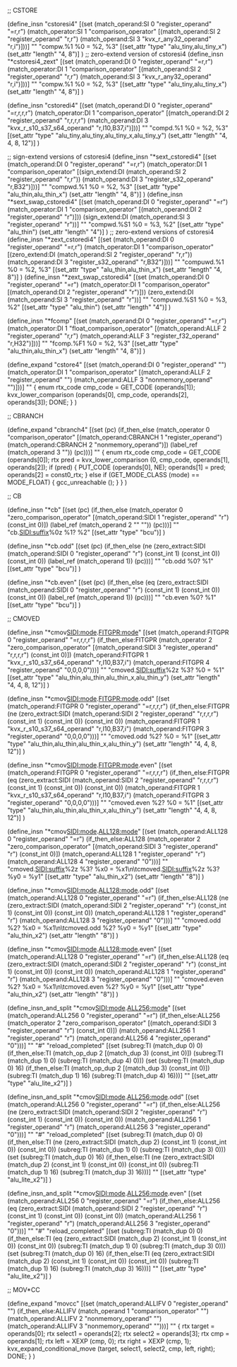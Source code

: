 ;; CSTORE

(define_insn "cstoresi4"
  [(set (match_operand:SI 0 "register_operand" "=r,r")
        (match_operator:SI   1 "comparison_operator"
         [(match_operand:SI 2 "register_operand" "r,r")
          (match_operand:SI 3 "kvx_r_any32_operand" "r,i")]))]
  ""
  "compw.%1 %0 = %2, %3"
  [(set_attr "type" "alu_tiny,alu_tiny_x")
   (set_attr "length"      "4,         8")]
)
;; zero-extend version of cstoresi4
(define_insn "*cstoresi4_zext"
  [(set (match_operand:DI 0 "register_operand" "=r,r")
        (match_operator:DI   1 "comparison_operator"
         [(match_operand:SI 2 "register_operand" "r,r")
          (match_operand:SI 3 "kvx_r_any32_operand" "r,i")]))]
  ""
  "compw.%1 %0 = %2, %3"
  [(set_attr "type" "alu_tiny,alu_tiny_x")
   (set_attr "length"      "4,         8")]
)

(define_insn "cstoredi4"
  [(set (match_operand:DI 0 "register_operand" "=r,r,r,r")
        (match_operator:DI 1 "comparison_operator"
         [(match_operand:DI 2 "register_operand" "r,r,r,r")
          (match_operand:DI 3 "kvx_r_s10_s37_s64_operand" "r,I10,B37,i")]))]
  ""
  "compd.%1 %0 = %2, %3"
  [(set_attr "type" "alu_tiny,alu_tiny,alu_tiny_x,alu_tiny_y")
   (set_attr "length"      "4,       4,         8,        12")]
)

;; sign-extend versions of cstoresi4
(define_insn "*sext_cstoredi4"
  [(set (match_operand:DI 0 "register_operand" "=r,r")
        (match_operator:DI 1 "comparison_operator"
         [(sign_extend:DI (match_operand:SI 2 "register_operand" "r,r"))
          (match_operand:DI 3 "register_s32_operand" "r,B32")]))]
  ""
  "compwd.%1 %0 = %2, %3"
  [(set_attr "type" "alu_thin,alu_thin_x")
   (set_attr "length"      "4,         8")]
)
(define_insn "*sext_swap_cstoredi4"
  [(set (match_operand:DI 0 "register_operand" "=r")
        (match_operator:DI 1 "comparison_operator"
          [(match_operand:DI 2 "register_operand" "r")]))
           (sign_extend:DI (match_operand:SI 3 "register_operand" "r"))]
  ""
  "compwd.%S1 %0 = %3, %2"
  [(set_attr "type" "alu_thin")
   (set_attr "length"      "4")]
)
;; zero-extend versions of cstoresi4
(define_insn "*zext_cstoredi4"
  [(set (match_operand:DI 0 "register_operand" "=r,r")
        (match_operator:DI 1 "comparison_operator"
         [(zero_extend:DI (match_operand:SI 2 "register_operand" "r,r"))
          (match_operand:DI 3 "register_s32_operand" "r,B32")]))]
  ""
  "compuwd.%1 %0 = %2, %3"
  [(set_attr "type" "alu_thin,alu_thin_x")
   (set_attr "length"      "4,         8")]
)
(define_insn "*zext_swap_cstoredi4"
  [(set (match_operand:DI 0 "register_operand" "=r")
        (match_operator:DI 1 "comparison_operator"
          [(match_operand:DI 2 "register_operand" "r")]))
           (zero_extend:DI (match_operand:SI 3 "register_operand" "r"))]
  ""
  "compuwd.%S1 %0 = %3, %2"
  [(set_attr "type" "alu_thin")
   (set_attr "length"      "4")]
)

(define_insn "*fcomp<cfx>"
  [(set (match_operand:DI 0 "register_operand" "=r,r")
        (match_operator:DI 1 "float_comparison_operator"
         [(match_operand:ALLF 2 "register_operand" "r,r")
          (match_operand:ALLF 3 "register_f32_operand" "r,H32")]))]
  ""
  "fcomp<cfx>.%F1 %0 = %2, %3"
  [(set_attr "type" "alu_thin,alu_thin_x")
   (set_attr "length"      "4,         8")]
)

(define_expand "cstore<mode>4" 
  [(set (match_operand:DI 0 "register_operand" "")
        (match_operator:DI 1 "comparison_operator"
         [(match_operand:ALLF 2 "register_operand" "")
          (match_operand:ALLF 3 "nonmemory_operand" "")]))]
  ""
  {
    enum rtx_code cmp_code = GET_CODE (operands[1]);
    kvx_lower_comparison (operands[0], cmp_code, operands[2], operands[3]);
    DONE;
  }
)


;; CBRANCH

(define_expand "cbranch<mode>4"
  [(set (pc)
        (if_then_else (match_operator       0 "comparison_operator"
                       [(match_operand:CBRANCH 1 "register_operand")
                        (match_operand:CBRANCH 2 "nonmemory_operand")])
                      (label_ref (match_operand 3 ""))
                      (pc)))]
  ""
  {
    enum rtx_code cmp_code = GET_CODE (operands[0]);
    rtx pred = kvx_lower_comparison (0, cmp_code, operands[1], operands[2]);
    if (pred)
      {
        PUT_CODE (operands[0], NE);
        operands[1] = pred;
        operands[2] = const0_rtx;
      }
    else if (GET_MODE_CLASS (<MODE>mode) == MODE_FLOAT)
     {
        gcc_unreachable ();
     }
  }
)


;; CB

(define_insn "*cb<mode>"
  [(set (pc)
        (if_then_else (match_operator 0 "zero_comparison_operator"
                                      [(match_operand:SIDI 1 "register_operand" "r")
                                       (const_int 0)])
                      (label_ref (match_operand 2 "" ""))
                      (pc)))]
  ""
  "cb.<SIDI:suffix>%0z %1? %2"
  [(set_attr "type" "bcu")]
)

(define_insn "*cb<mode>.odd"
  [(set (pc)
        (if_then_else (ne (zero_extract:SIDI (match_operand:SIDI 0 "register_operand" "r")
                                             (const_int 1) (const_int 0))
                          (const_int 0))
                      (label_ref (match_operand 1))
                      (pc)))]
  ""
  "cb.odd %0? %1"
  [(set_attr "type" "bcu")]
)

(define_insn "*cb<mode>.even"
  [(set (pc)
        (if_then_else (eq (zero_extract:SIDI (match_operand:SIDI 0 "register_operand" "r")
                                             (const_int 1) (const_int 0))
                          (const_int 0))
                      (label_ref (match_operand 1))
                      (pc)))]
  ""
  "cb.even %0? %1"
  [(set_attr "type" "bcu")]
)


;; CMOVED

(define_insn "*cmov<SIDI:mode>.<FITGPR:mode>"
  [(set (match_operand:FITGPR 0 "register_operand" "=r,r,r,r")
        (if_then_else:FITGPR (match_operator 2 "zero_comparison_operator"
                                               [(match_operand:SIDI 3 "register_operand" "r,r,r,r")
                                                (const_int 0)])
                             (match_operand:FITGPR 1 "kvx_r_s10_s37_s64_operand" "r,I10,B37,i")
                             (match_operand:FITGPR 4 "register_operand" "0,0,0,0")))]
  ""
  "cmoved.<SIDI:suffix>%2z %3? %0 = %1"
  [(set_attr "type" "alu_thin,alu_thin,alu_thin_x,alu_thin_y")
   (set_attr "length"      "4,       4,         8,        12")]
)

(define_insn "*cmov<SIDI:mode>.<FITGPR:mode>.odd"
  [(set (match_operand:FITGPR 0 "register_operand" "=r,r,r,r")
        (if_then_else:FITGPR (ne (zero_extract:SIDI (match_operand:SIDI 2 "register_operand" "r,r,r,r")
                                                    (const_int 1) (const_int 0))
                                 (const_int 0))
                             (match_operand:FITGPR 1 "kvx_r_s10_s37_s64_operand" "r,I10,B37,i")
                             (match_operand:FITGPR 3 "register_operand" "0,0,0,0")))]
  ""
  "cmoved.odd %2? %0 = %1"
  [(set_attr "type" "alu_thin,alu_thin,alu_thin_x,alu_thin_y")
   (set_attr "length"      "4,       4,         8,        12")]
)

(define_insn "*cmov<SIDI:mode>.<FITGPR:mode>.even"
  [(set (match_operand:FITGPR 0 "register_operand" "=r,r,r,r")
        (if_then_else:FITGPR (eq (zero_extract:SIDI (match_operand:SIDI 2 "register_operand" "r,r,r,r")
                                                    (const_int 1) (const_int 0))
                                 (const_int 0))
                             (match_operand:FITGPR 1 "kvx_r_s10_s37_s64_operand" "r,I10,B37,i")
                             (match_operand:FITGPR 3 "register_operand" "0,0,0,0")))]
  ""
  "cmoved.even %2? %0 = %1"
  [(set_attr "type" "alu_thin,alu_thin,alu_thin_x,alu_thin_y")
   (set_attr "length"      "4,       4,         8,        12")]
)

(define_insn "*cmov<SIDI:mode>.<ALL128:mode>"
  [(set (match_operand:ALL128 0 "register_operand" "=r")
        (if_then_else:ALL128 (match_operator 2 "zero_comparison_operator"
                                               [(match_operand:SIDI 3 "register_operand" "r")
                                                (const_int 0)])
                             (match_operand:ALL128 1 "register_operand" "r")
                             (match_operand:ALL128 4 "register_operand" "0")))]
  ""
  "cmoved.<SIDI:suffix>%2z %3? %x0 = %x1\n\tcmoved.<SIDI:suffix>%2z %3? %y0 = %y1"
  [(set_attr "type" "alu_thin_x2")
   (set_attr "length"         "8")]
)

(define_insn "*cmov<SIDI:mode>.<ALL128:mode>.odd"
  [(set (match_operand:ALL128 0 "register_operand" "=r")
        (if_then_else:ALL128 (ne (zero_extract:SIDI (match_operand:SIDI 2 "register_operand" "r")
                                                    (const_int 1) (const_int 0))
                                 (const_int 0))
                             (match_operand:ALL128 1 "register_operand" "r")
                             (match_operand:ALL128 3 "register_operand" "0")))]
  ""
  "cmoved.odd %2? %x0 = %x1\n\tcmoved.odd %2? %y0 = %y1"
  [(set_attr "type" "alu_thin_x2")
   (set_attr "length"         "8")]
)

(define_insn "*cmov<SIDI:mode>.<ALL128:mode>.even"
  [(set (match_operand:ALL128 0 "register_operand" "=r")
        (if_then_else:ALL128 (eq (zero_extract:SIDI (match_operand:SIDI 2 "register_operand" "r")
                                                    (const_int 1) (const_int 0))
                                 (const_int 0))
                             (match_operand:ALL128 1 "register_operand" "r")
                             (match_operand:ALL128 3 "register_operand" "0")))]
  ""
  "cmoved.even %2? %x0 = %x1\n\tcmoved.even %2? %y0 = %y1"
  [(set_attr "type" "alu_thin_x2")
   (set_attr "length"         "8")]
)

(define_insn_and_split "*cmov<SIDI:mode>.<ALL256:mode>"
  [(set (match_operand:ALL256 0 "register_operand" "=r")
        (if_then_else:ALL256 (match_operator 2 "zero_comparison_operator"
                                                [(match_operand:SIDI 3 "register_operand" "r")
                                                 (const_int 0)])
                             (match_operand:ALL256 1 "register_operand" "r")
                             (match_operand:ALL256 4 "register_operand" "0")))]
  ""
  "#"
  "reload_completed"
  [(set (subreg:TI (match_dup 0) 0)
        (if_then_else:TI (match_op_dup 2 [(match_dup 3) (const_int 0)])
                         (subreg:TI (match_dup 1) 0)
                         (subreg:TI (match_dup 4) 0)))
   (set (subreg:TI (match_dup 0) 16)
        (if_then_else:TI (match_op_dup 2 [(match_dup 3) (const_int 0)])
                         (subreg:TI (match_dup 1) 16)
                         (subreg:TI (match_dup 4) 16)))]
  ""
  [(set_attr "type" "alu_lite_x2")]
)

(define_insn_and_split "*cmov<SIDI:mode>.<ALL256:mode>.odd"
  [(set (match_operand:ALL256 0 "register_operand" "=r")
        (if_then_else:ALL256 (ne (zero_extract:SIDI (match_operand:SIDI 2 "register_operand" "r")
                                                    (const_int 1) (const_int 0))
                                 (const_int 0))
                             (match_operand:ALL256 1 "register_operand" "r")
                             (match_operand:ALL256 3 "register_operand" "0")))]
  ""
  "#"
  "reload_completed"
  [(set (subreg:TI (match_dup 0) 0)
        (if_then_else:TI (ne (zero_extract:SIDI (match_dup 2)
                                                (const_int 1) (const_int 0))
                             (const_int 0))
                         (subreg:TI (match_dup 1) 0)
                         (subreg:TI (match_dup 3) 0)))
   (set (subreg:TI (match_dup 0) 16)
        (if_then_else:TI (ne (zero_extract:SIDI (match_dup 2)
                                                (const_int 1) (const_int 0))
                             (const_int 0))
                         (subreg:TI (match_dup 1) 16)
                         (subreg:TI (match_dup 3) 16)))]
  ""
  [(set_attr "type" "alu_lite_x2")]
)

(define_insn_and_split "*cmov<SIDI:mode>.<ALL256:mode>.even"
  [(set (match_operand:ALL256 0 "register_operand" "=r")
        (if_then_else:ALL256 (eq (zero_extract:SIDI (match_operand:SIDI 2 "register_operand" "r")
                                                    (const_int 1) (const_int 0))
                                 (const_int 0))
                             (match_operand:ALL256 1 "register_operand" "r")
                             (match_operand:ALL256 3 "register_operand" "0")))]
  ""
  "#"
  "reload_completed"
  [(set (subreg:TI (match_dup 0) 0)
        (if_then_else:TI (eq (zero_extract:SIDI (match_dup 2)
                                                (const_int 1) (const_int 0))
                             (const_int 0))
                         (subreg:TI (match_dup 1) 0)
                         (subreg:TI (match_dup 3) 0)))
   (set (subreg:TI (match_dup 0) 16)
        (if_then_else:TI (eq (zero_extract:SIDI (match_dup 2)
                                                (const_int 1) (const_int 0))
                             (const_int 0))
                         (subreg:TI (match_dup 1) 16)
                         (subreg:TI (match_dup 3) 16)))]
  ""
  [(set_attr "type" "alu_lite_x2")]
)


;; MOV*CC

(define_expand "mov<mode>cc"
  [(set (match_operand:ALLIFV 0 "register_operand" "")
        (if_then_else:ALLIFV (match_operand 1 "comparison_operator" "")
                             (match_operand:ALLIFV 2 "nonmemory_operand" "")
                             (match_operand:ALLIFV 3 "nonmemory_operand" "")))]
  ""
  {
    rtx target = operands[0];
    rtx select1 = operands[2];
    rtx select2 = operands[3];
    rtx cmp = operands[1];
    rtx left = XEXP (cmp, 0);
    rtx right = XEXP (cmp, 1);
    kvx_expand_conditional_move (target, select1, select2, cmp, left, right);
    DONE;
  }
)


